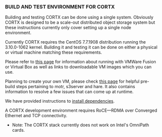 ### BUILD AND TEST ENVIRONMENT FOR CORTX

Building and testing CORTX can be done using a single system.  Obviously CORTX is designed to be a scale-out distributed object storage system but these instructions currently only cover setting up a single node environment.

Currently CORTX requires the CentOS 7.7.1908 distribution running the 3.10.0-1062 kernel. Building it and testing it can be done on either a physical or virtual machine matching these requirements.  

Please refer to [this page](LocalVMSetup.md) for information about running with VMWare Fusion or Virtual Box as well as links to downloadable VM images which you can use.  

Planning to create your own VM, please check [this page](VIRTUAL_MACHINE.md) for helpful pre-build steps pertaining to motr, s3server and hare. It also contains information to resolve a few issues that can come up at runtime.

We have provided instructions to [install dependencies](InstallingDependencies.md).

A CORTX development environment requires RoCE—RDMA over Converged Ethernet and TCP connectivity.
   - Note: The CORTX stack currently does not work on Intel's OmniPath cards.
